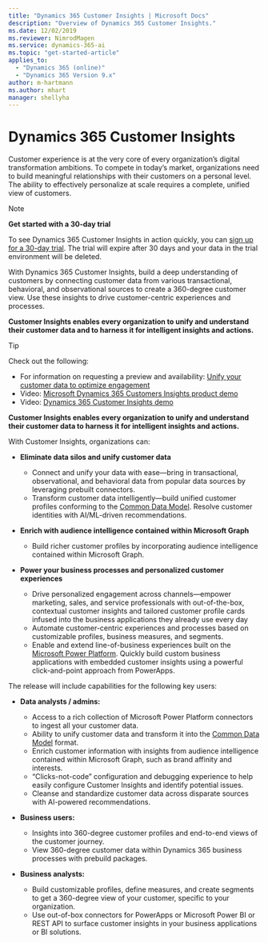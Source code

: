 ```yaml
---
title: "Dynamics 365 Customer Insights | Microsoft Docs"
description: "Overview of Dynamics 365 Customer Insights."
ms.date: 12/02/2019
ms.reviewer: NimrodMagen
ms.service: dynamics-365-ai
ms.topic: "get-started-article"
applies_to: 
  - "Dynamics 365 (online)"
  - "Dynamics 365 Version 9.x"
author: m-hartmann
ms.author: mhart
manager: shellyha
---
```


# Dynamics 365 Customer Insights

Customer experience is at the very core of every organization’s digital transformation ambitions. To compete in today’s market, organizations need to build meaningful relationships with their customers on a personal level. The ability to effectively personalize at scale requires a complete, unified view of customers.

> [!NOTE]
> **Get started with a 30-day trial**
>
> To see Dynamics 365 Customer Insights in action quickly, you can [sign up for a 30-day trial](https://go.microsoft.com/fwlink/?LinkId=2083350). The trial will expire after 30 days and your data in the trial environment will be deleted.

With Dynamics 365 Customer Insights, build a deep understanding of customers by connecting customer data from various transactional, behavioral, and observational sources to create a 360-degree customer view. Use  these insights to drive customer-centric experiences and processes.

**Customer Insights enables every organization to unify and understand their customer data and to harness it for intelligent insights and actions.**

> [!TIP]
> Check out the following:
>
> - For information on requesting a preview and availability: [Unify your customer data to optimize engagement](https://dynamics.microsoft.com/ai/customer-insights/)
> - Video: [Microsoft Dynamics 365 Customers Insights product demo](https://www.youtube.com/watch?v=yayYM7cc3LU)
> - Video: [Dynamics 365 Customer Insights demo](https://www.youtube.com/watch?v=JDaajD_TXNQ&feature=youtu.be)

**Customer Insights enables every organization to unify and understand their customer data to harness it for intelligent insights and actions.**

With Customer Insights, organizations can:  

- **Eliminate data silos and unify customer data**

  - Connect and unify your data with ease—bring in transactional, observational, and behavioral data from popular data sources by leveraging prebuilt connectors.
  - Transform customer data intelligently—build unified customer profiles conforming to the [Common Data Model](https://docs.microsoft.com/common-data-model/). Resolve customer identities with AI/ML-driven recommendations.

- **Enrich with audience intelligence contained within Microsoft Graph**

  - Build richer customer profiles by incorporating audience intelligence contained within Microsoft Graph.  

- **Power your business processes and personalized customer experiences**

  - Drive personalized engagement across channels—empower marketing, sales, and service professionals with out-of-the-box, contextual customer insights and tailored customer profile cards infused into the business applications they already use every day
  - Automate customer-centric experiences and processes based on customizable profiles, business measures, and segments.
  - Enable and extend line-of-business experiences built on the [Microsoft Power Platform](https://cloudblogs.microsoft.com/dynamics365/2019/01/29/the-microsoft-power-platform-empowering-millions-of-people-to-achieve-more/). Quickly build custom business applications with embedded customer insights using a powerful click-and-point approach from PowerApps.  

The release will include capabilities for the following key users:

- **Data analysts / admins:**

  - Access to a rich collection of Microsoft Power Platform connectors to ingest all your customer data.
  - Ability to unify customer data and transform it into the [Common Data Model](https://docs.microsoft.com/common-data-model/) format.
  - Enrich customer information with insights from audience intelligence contained within Microsoft Graph, such as brand affinity and interests.
  - “Clicks-not-code” configuration and debugging experience to help easily configure Customer Insights and identify potential issues.
  - Cleanse and standardize customer data across disparate sources with AI-powered recommendations.  

- **Business users:**

  - Insights into 360-degree customer profiles and end-to-end views of the customer journey.
  - View 360-degree customer data within Dynamics 365 business processes with prebuild packages.

- **Business analysts:**

  - Build customizable profiles, define measures, and create segments to get a 360-degree view of your customer, specific to your organization.  
  - Use out-of-box connectors for PowerApps or Microsoft Power BI or REST API to surface customer insights in your business applications or BI solutions.  
